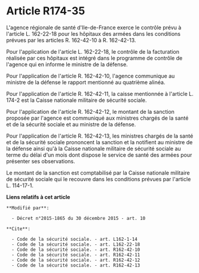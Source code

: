 # Article R174-35

L'agence régionale de santé d'Ile-de-France exerce le contrôle prévu à l'article L. 162-22-18 pour les hôpitaux des armées
dans les conditions prévues par les articles R. 162-42-10 à R. 162-42-13. 

Pour l'application de l'article L. 162-22-18, le contrôle de la facturation réalisée par ces hôpitaux est intégré dans le
programme de contrôle de l'agence qui en informe le ministre de la défense. 

Pour l'application de l'article R. 162-42-10, l'agence communique au ministre de la défense le rapport mentionné au quatrième
alinéa. 

Pour l'application de l'article R. 162-42-11, la caisse mentionnée à l'article L. 174-2 est la Caisse nationale militaire de
sécurité sociale. 

Pour l'application de l'article R. 162-42-12, le montant de la sanction proposée par l'agence est communiqué aux ministres
chargés de la santé et de la sécurité sociale et au ministre de la défense. 

Pour l'application de l'article R. 162-42-13, les ministres chargés de la santé et de la sécurité sociale prononcent la
sanction et la notifient au ministre de la défense ainsi qu'à la Caisse nationale militaire de sécurité sociale au terme du
délai d'un mois dont dispose le service de santé des armées pour présenter ses observations. 

Le montant de la sanction est comptabilisé par la Caisse nationale militaire de sécurité sociale qui le recouvre dans les
conditions prévues par l'article      L. 114-17-1.

**Liens relatifs à cet article**

	**Modifié par**:

	  - Décret n°2015-1865 du 30 décembre 2015 - art. 10

	**Cite**:

	  - Code de la sécurité sociale. - art. L162-1-14
	  - Code de la sécurité sociale. - art. L162-22-18
	  - Code de la sécurité sociale. - art. R162-42-10
	  - Code de la sécurité sociale. - art. R162-42-11
	  - Code de la sécurité sociale. - art. R162-42-12
	  - Code de la sécurité sociale. - art. R162-42-13
